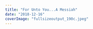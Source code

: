 ```yaml
---
title: "For Unto You...A Messiah"
date: "2018-12-16"
coverImage: "fullsizeoutput_190c.jpeg"
---
```



